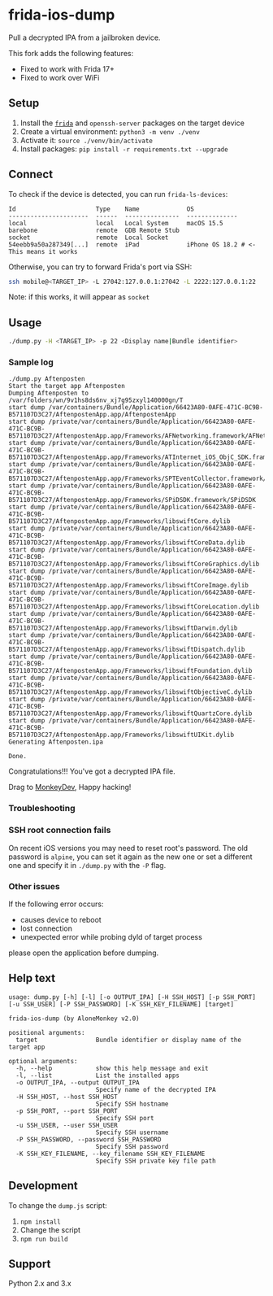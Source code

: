 # frida-ios-dump
Pull a decrypted IPA from a jailbroken device.

This fork adds the following features:
- Fixed to work with Frida 17+
- Fixed to work over WiFi


## Setup
1. Install the [`frida`](http://www.frida.re/) and `openssh-server` packages on the target device
2. Create a virtual environment: `python3 -m venv ./venv`
3. Activate it: `source ./venv/bin/activate`
4. Install packages: `pip install -r requirements.txt --upgrade`

## Connect
To check if the device is detected, you can run `frida-ls-devices`:
```
Id                      Type    Name             OS
----------------------  ------  ---------------  --------------
local                   local   Local System     macOS 15.5
barebone                remote  GDB Remote Stub
socket                  remote  Local Socket
54eebb9a50a287349[...]  remote  iPad             iPhone OS 18.2 # <- This means it works
```
Otherwise, you can try to forward Frida's port via SSH:
```sh
ssh mobile@<TARGET_IP> -L 27042:127.0.0.1:27042 -L 2222:127.0.0.1:22
```
Note: if this works, it will appear as `socket`

## Usage
```sh
./dump.py -H <TARGET_IP> -p 22 <Display name|Bundle identifier>
```

### Sample log
```
./dump.py Aftenposten
Start the target app Aftenposten
Dumping Aftenposten to /var/folders/wn/9v1hs8ds6nv_xj7g95zxyl140000gn/T
start dump /var/containers/Bundle/Application/66423A80-0AFE-471C-BC9B-B571107D3C27/AftenpostenApp.app/AftenpostenApp
start dump /private/var/containers/Bundle/Application/66423A80-0AFE-471C-BC9B-B571107D3C27/AftenpostenApp.app/Frameworks/AFNetworking.framework/AFNetworking
start dump /private/var/containers/Bundle/Application/66423A80-0AFE-471C-BC9B-B571107D3C27/AftenpostenApp.app/Frameworks/ATInternet_iOS_ObjC_SDK.framework/ATInternet_iOS_ObjC_SDK
start dump /private/var/containers/Bundle/Application/66423A80-0AFE-471C-BC9B-B571107D3C27/AftenpostenApp.app/Frameworks/SPTEventCollector.framework/SPTEventCollector
start dump /private/var/containers/Bundle/Application/66423A80-0AFE-471C-BC9B-B571107D3C27/AftenpostenApp.app/Frameworks/SPiDSDK.framework/SPiDSDK
start dump /private/var/containers/Bundle/Application/66423A80-0AFE-471C-BC9B-B571107D3C27/AftenpostenApp.app/Frameworks/libswiftCore.dylib
start dump /private/var/containers/Bundle/Application/66423A80-0AFE-471C-BC9B-B571107D3C27/AftenpostenApp.app/Frameworks/libswiftCoreData.dylib
start dump /private/var/containers/Bundle/Application/66423A80-0AFE-471C-BC9B-B571107D3C27/AftenpostenApp.app/Frameworks/libswiftCoreGraphics.dylib
start dump /private/var/containers/Bundle/Application/66423A80-0AFE-471C-BC9B-B571107D3C27/AftenpostenApp.app/Frameworks/libswiftCoreImage.dylib
start dump /private/var/containers/Bundle/Application/66423A80-0AFE-471C-BC9B-B571107D3C27/AftenpostenApp.app/Frameworks/libswiftCoreLocation.dylib
start dump /private/var/containers/Bundle/Application/66423A80-0AFE-471C-BC9B-B571107D3C27/AftenpostenApp.app/Frameworks/libswiftDarwin.dylib
start dump /private/var/containers/Bundle/Application/66423A80-0AFE-471C-BC9B-B571107D3C27/AftenpostenApp.app/Frameworks/libswiftDispatch.dylib
start dump /private/var/containers/Bundle/Application/66423A80-0AFE-471C-BC9B-B571107D3C27/AftenpostenApp.app/Frameworks/libswiftFoundation.dylib
start dump /private/var/containers/Bundle/Application/66423A80-0AFE-471C-BC9B-B571107D3C27/AftenpostenApp.app/Frameworks/libswiftObjectiveC.dylib
start dump /private/var/containers/Bundle/Application/66423A80-0AFE-471C-BC9B-B571107D3C27/AftenpostenApp.app/Frameworks/libswiftQuartzCore.dylib
start dump /private/var/containers/Bundle/Application/66423A80-0AFE-471C-BC9B-B571107D3C27/AftenpostenApp.app/Frameworks/libswiftUIKit.dylib
Generating Aftenposten.ipa

Done.
```

Congratulations!!! You've got a decrypted IPA file.

Drag to [MonkeyDev](https://github.com/AloneMonkey/MonkeyDev), Happy hacking!

### Troubleshooting

### SSH root connection fails
On recent iOS versions you may need to reset root's password. The old password is `alpine`, you can set it again as the new one or set a different one and specify it in `./dump.py` with the `-P` flag.

### Other issues
If the following error occurs:

* causes device to reboot
* lost connection
* unexpected error while probing dyld of target process

please open the application before dumping.


## Help text
```
usage: dump.py [-h] [-l] [-o OUTPUT_IPA] [-H SSH_HOST] [-p SSH_PORT] [-u SSH_USER] [-P SSH_PASSWORD] [-K SSH_KEY_FILENAME] [target]

frida-ios-dump (by AloneMonkey v2.0)

positional arguments:
  target                Bundle identifier or display name of the target app

optional arguments:
  -h, --help            show this help message and exit
  -l, --list            List the installed apps
  -o OUTPUT_IPA, --output OUTPUT_IPA
                        Specify name of the decrypted IPA
  -H SSH_HOST, --host SSH_HOST
                        Specify SSH hostname
  -p SSH_PORT, --port SSH_PORT
                        Specify SSH port
  -u SSH_USER, --user SSH_USER
                        Specify SSH username
  -P SSH_PASSWORD, --password SSH_PASSWORD
                        Specify SSH password
  -K SSH_KEY_FILENAME, --key_filename SSH_KEY_FILENAME
                        Specify SSH private key file path
```

## Development
To change the `dump.js` script:
1. `npm install`
2. Change the script
3. `npm run build`


## Support
Python 2.x and 3.x
